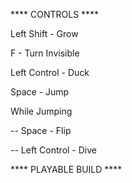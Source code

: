 ****   CONTROLS   ****

Left Shift - Grow

F - Turn Invisible

Left Control - Duck

Space - Jump

While Jumping 

-- Space - Flip

-- Left Control - Dive

**** PLAYABLE BUILD ****
